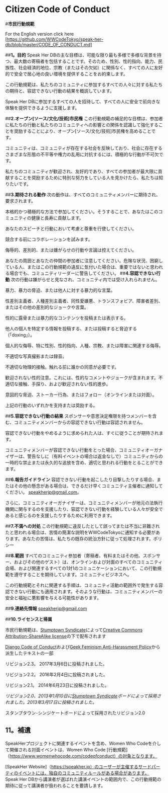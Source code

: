 # Citizen Code of Conduct        

#**市民行動規範**

For the English version click here [https://github.com/WWCodeTokyo/speak-her-db/blob/master/CODE_OF_CONDUCT.md]

##**1。目的**
Speak Her DBの主な目標は、可能な限り最も多様で多様な背景を持つ、最大数の寄稿者を包括することです。そのため、性別、性的指向、能力、民族性、社会経済的地位、宗教（またはその欠如）に関係なく、すべての人に友好的で安全で居心地の良い環境を提供することをお約束します。

この行動規範は、私たちのコミュニティに参加するすべての人々に対する私たちの期待と、容認できない行動の結果を概説しています。

Speak Her DBに参加するすべての人を招待して、すべての人に安全で前向きな体験を提供できるように支援します。

##**2.オープン[ソース/文化/技術]市民権**
この行動規範の補足的な目標は、参加者に私たちの行動と私たちのコミュニティへの影響との関係を認識して強化することを奨励することにより、オープン[ソース/文化/技術]市民権を高めることです。

コミュニティは、コミュニティが存在する社会を反映しており、社会に存在するさまざまな形態の不平等や権力の乱用に対抗するには、積極的な行動が不可欠です。

私たちのコミュニティが歓迎され、友好的であり、すべての参加者が最大限に貢献することを奨励するために特別な努力をしている人を見かけたら、私たちは知りたいです。

##**3.期待される動作**
次の動作は、すべてのコミュニティメンバーに期待され、要求されます。

本格的かつ積極的な方法で参加してください。そうすることで、あなたはこのコミュニティの健康と長寿に貢献します。

あなたのスピーチと行動において考慮と尊重を行使してください。

競合する前にコラボレーションを試みます。

侮辱的、差別的、または嫌がらせの行動や言論は控えてください。

あなたの周囲とあなたの仲間の参加者に注意してください。危険な状況、困窮している人、またはこの行動規範の違反に気付いた場合は、重要ではないと思われる場合でも、コミュニティリーダーに警告してください。
##**4.容認できない行動**
次の行動は嫌がらせと見なされ、コミュニティ内では受け入れられません。

暴力、暴力の脅迫、または他人に対する暴力的な言葉。

性差別主義者、人種差別主義者、同性愛嫌悪、トランスフォビア、障害者差別、またはその他の差別的なジョークや言葉。

性的に露骨または暴力的なコンテンツを投稿または表示する。

他人の個人を特定する情報を投稿する、または投稿すると脅迫する（「doxing」）。

個人的な侮辱、特に性別、性的指向、人種、宗教、または障害に関連する侮辱。

不適切な写真撮影または録音。

不適切な物理的接触。触れる前に誰かの同意が必要です。

歓迎されない性的注意。これには、性的なコメントやジョークが含まれます。不適切な接触、手探り、および歓迎されない性的進歩。

意図的な脅迫、ストーカー行為、またはフォロー（オンラインまたは対面）。

上記の行動のいずれかを支持または奨励する。

##**5.容認できない行動の結果**
スポンサーや意思決定権限を持つメンバーを含む、コミュニティメンバーからの容認できない行動は容認されません。

容認できない行動をやめるように求められた人は、すぐに従うことが期待されます。

コミュニティメンバーが容認できない行動をとった場合、コミュニティオーガナイザーは、警告なしに（有料イベントの場合は返金なしで）コミュニティからの一時的な禁止または永久的な追放を含め、適切と思われる行動をとることができます。

##**6.報告ガイドライン**
容認できない行動を起こしたり目撃したりする場合、またはその他の懸念がある場合は、できるだけ早くコミュニティ主催者に通知してください。 speakherjp@gmail.com。

さらに、コミュニティオーガナイザーは、コミュニティメンバーが地元の法執行機関に関与するのを支援したり、容認できない行動を経験している人々が安全であると感じるのを支援したりするために利用できます。

##**7.不満への対処**
この行動規範に違反したとして誤ってまたは不当に非難されたと思われる場合は、苦情の簡潔な説明をWWCodeTokyoに通知する必要があります。あなたの苦情は、私たちの既存の統治方針に従って処理されます。ポリシー

##**8.範囲**
すべてのコミュニティ参加者（寄稿者、有料またはその他、スポンサー、およびその他のゲスト）は、オンラインおよび対面のすべてのコミュニティ会場、および関連するすべての1対1のコミュニケーションにおいて、この行動規範を遵守することを期待しています。コミュニティビジネスへ。

この行動規範とそれに関連する手順は、コミュニティ活動の範囲外で発生する容認できない行動にも適用されます。そのような行動は、コミュニティメンバーの安全と福祉に悪影響を与える可能性があります。

##**9.連絡先情報**
speakherjp@gmail.com

##**10.ライセンスと帰属**

市民行動規範は、[Stumptown Syndicate](http://stumptownsyndicate.org)によって[Creative Commons Attribution-ShareAlike license](http://creativecommons.org/licenses/by-sa/3.0/)の下で配布されます

[Django Code of Conduct](https://www.djangoproject.com/conduct/)および[Geek Feminism Anti-Harassment Policy](http://geekfeminism.wikia.com/wiki/Conference_anti-harassment/Policy)から派生したテキストの一部

リビジョン2.3。 2017年3月6日に投稿されました。

リビジョン2.2。 2016年2月4日に投稿されました。

リビジョン2.1。 2014年6月23日に投稿されました。

_リビジョン2.0、2013年1月10日に[Stumptown Syndicate](http://stumptownsyndicate.org)ボードによって採用されました。2013年3月17日に投稿されました。_

スタンプタウン-シンジケートボードによって採用されたリビジョン2.0

## 11。補遺

SpeakHerプロジェクトに関連するイベントを含め、Women Who Codeを介して開催される対面イベントは、Women Who Code [行動規範]（https://www.womenwhocode.com/codeofconduct）の対象となります。

[SpeakHer Website]（https://speakher.jp）のユーザーが主催するサードパーティのイベントには、独自のコミュニティルールがある場合があります。 Speak Her DBから講演者が選ばれた講演イベントの範囲内で、この行動規範の期待に従って講演者が扱われることを要請します。
